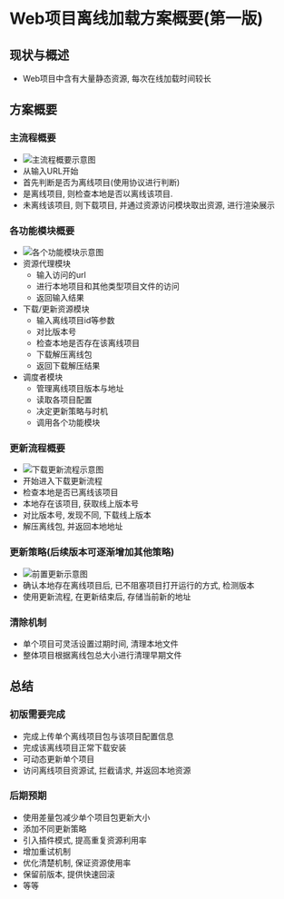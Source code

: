 # Web项目离线加载方案概要(第一版)

## 现状与概述

* Web项目中含有大量静态资源, 每次在线加载时间较长

## 方案概要

### 主流程概要

* ![主流程概要示意图](https://zhangrunhao.oss-cn-beijing.aliyuncs.com/blog/work/Web%E9%A1%B9%E7%9B%AE%E7%A6%BB%E7%BA%BF%E5%8A%A0%E8%BD%BD%E6%B5%81%E7%A8%8B.jpg)
* 从输入URL开始
* 首先判断是否为离线项目(使用协议进行判断)
* 是离线项目, 则检查本地是否以离线该项目.
* 未离线该项目, 则下载项目, 并通过资源访问模块取出资源, 进行渲染展示

### 各功能模块概要

* ![各个功能模块示意图](https://zhangrunhao.oss-cn-beijing.aliyuncs.com/blog/work/%E5%90%84%E6%A8%A1%E5%9D%97%E5%8A%9F%E8%83%BD%E7%AE%80%E4%BB%8B%20%281%29.jpg)
* 资源代理模块
  * 输入访问的url
  * 进行本地项目和其他类型项目文件的访问
  * 返回输入结果
* 下载/更新资源模块
  * 输入离线项目id等参数
  * 对比版本号
  * 检查本地是否存在该离线项目
  * 下载解压离线包
  * 返回下载解压结果
* 调度者模块
  * 管理离线项目版本与地址
  * 读取各项目配置
  * 决定更新策略与时机
  * 调用各个功能模块

### 更新流程概要

* ![下载更新流程示意图](https://zhangrunhao.oss-cn-beijing.aliyuncs.com/blog/work/%E8%B5%84%E6%BA%90%E4%B8%8B%E8%BD%BD_%E6%9B%B4%E6%96%B0%E6%B5%81%E7%A8%8B.jpg)
* 开始进入下载更新流程
* 检查本地是否已离线该项目
* 本地存在该项目, 获取线上版本号
* 对比版本号, 发现不同, 下载线上版本
* 解压离线包, 并返回本地地址

### 更新策略(后续版本可逐渐增加其他策略)

* ![前置更新示意图](https://zhangrunhao.oss-cn-beijing.aliyuncs.com/blog/work/%E5%89%8D%E7%BD%AE%E6%9B%B4%E6%96%B0%E6%B5%81%E7%A8%8B%E7%A4%BA%E6%84%8F%E5%9B%BE.jpg)
* 确认本地存在离线项目后, 已不阻塞项目打开运行的方式, 检测版本
* 使用更新流程, 在更新结束后, 存储当前新的地址

### 清除机制

* 单个项目可灵活设置过期时间, 清理本地文件
* 整体项目根据离线包总大小进行清理早期文件

## 总结

### 初版需要完成

* 完成上传单个离线项目包与该项目配置信息
* 完成该离线项目正常下载安装
* 可动态更新单个项目
* 访问离线项目资源试, 拦截请求, 并返回本地资源

### 后期预期

* 使用差量包减少单个项目包更新大小
* 添加不同更新策略
* 引入插件模式, 提高重复资源利用率
* 增加重试机制
* 优化清楚机制, 保证资源使用率
* 保留前版本, 提供快速回滚
* 等等
